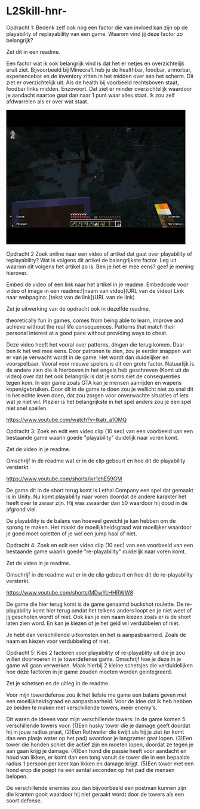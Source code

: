 # L2Skill-hnr-

Opdracht 1:
Bedenk zelf ook nog een factor die van invloed kan zijn op de playability of replayability van een game. Waarom vind jij deze factor zo belangrijk?

Zet dit in een readme.

Een factor wat ik ook belangrijk vind is dat het er netjes en overzichtelijk eruit ziet. 
Bijvoorbeeld bij Minecraft heb je de healthbar, foodbar, armorbar, experiencebar en de inventory zitten in het midden over aan het scherm. 
Dit ziet er overzichtelijk uit. 
Als de health bij voorbeeld rechtsboven staat, foodbar links midden. 
Enzovoort. 
Dat ziet er minder overzichtelijk waardoor je aandacht naartoe gaat dan naar 1 punt waar alles staat. 
Ik zou zelf afdwarrelen als er over wat staat. 

![Layout in minecraft](minecraft_layout.jpg)


Opdracht 2
Zoek online naar een video of artikel dat gaat over playability of replayability? Wat is volgens dit artikel de balangrijkste factor. Leg uit waarom dit volgens het artikel zo is. Ben je het er mee eens? geef je mening hierover.

Embed de video of een link naar het artikel in je readme. Embedcode voor video of image in een readme:![naam van video](URL van de video) Link naar webpagina: [tekst van de link](URL van de link)

Zet je uitwerking van de opdracht ook in dezelfde readme.

theoretically fun in games, comes from being able to learn, improve and achieve without the real life consequences. 
Patterns that match their personal interest at a good pace without providing ways to cheat.

Deze video heeft het vooral over patterns, dingen die terug komen. 
Daar ben ik het wel mee eens. Door patronen te zien, zou je eerder snappen wat er van je verwacht wordt in de game. 
Het wordt dan duidelijker en voorspelbaar. Vooral voor nieuwe spelers is dit een grote factor. 
Natuurlijk is de andere zien die ik hierboven in het engels heb geschreven (Komt uit de video) over dat het ook belangrijk is dat je soms niet de consequenties tegen kom. 
In een game zoals GTA kan je mensen aanrijden en wapens kopen/gebruiken. 
Door dit in de game te doen zou je wellicht niet zo snel dit in het echte leven doen, dat zou zorgen voor onverwachte situaties of iets wat je niet wil. 
Plezier is het belangrijkste in het spel anders zou je een spel niet snel spellen.

https://www.youtube.com/watch?v=lkatr_a1OMQ

Opdracht 3:
Zoek en edit een video clip (10 sec) van een voorbeeld van een bestaande game waarin goede "playability" duidelijk naar voren komt.

Zet de video in je readme.

Omschrijf in de readme wat er in de clip gebeurt en hoe dit de playability versterkt.

https://www.youtube.com/shorts/ivr1ehE59GM

De game dit in de short terug komt is Lethal Company een spel dat gemaakt is in Unity. 
Nu komt playability naar voren doordat de andere karakter het heeft over te zwaar zijn.
Hij was zwaarder dan 50 waardoor hij dood in de afgrond viel.

De playability is de balans van hoeveel gewicht je kan hebben om de sprong te maken. 
Het maakt de moeilijkheidsgraad wat moeilijker waardoor je goed moet opletten of je wel een jump haal of niet.


Opdracht 4:
Zoek en edit een video clip (10 sec) van een voorbeeld van een bestaande game waarin goede "re-playability" duidelijk naar voren komt.

Zet de video in je readme.

Omschrijf in de readme wat er in de clip gebeurt en hoe dit de re-playability versterkt.
 
https://www.youtube.com/shorts/MDwYcHHRWW8

De game die hier terug komt is de game genaamd buckshot roulette.
De re-playability komt hier terug omdat het telkens anders loopt en je niet weet of jij geschoten wordt of niet.
Ook kan je een naam kiezen zoals er is de short laten zien word. 
En kan je kiezen of je het geld wil verdubbelen of niet.

Je hebt dan verschillende uitkomsten en het is aanpasbaarheid. Zoals de naam en kiezen voor verdubbeling of niet.

Opdracht 5:
Kies 2 factoren voor playability of re-playablity uit die je zou willen doorvoeren in je towerdefense game. Omschrijf hoe je deze in je game wil gaan verwerken. Maak hierbij 2 kleine schetsjes die verduidelijken hoe deze factoren in je game zouden moeten worden geintegreerd.

Zet je schetsen en de uitleg in de readme.

Voor mijn towerdefense zou ik het liefste me game een balans geven met een moeilijkheidsgraad en aanpasbaarheid.
Voor de idee dat ik heb hebben ze beiden te maken met verschillende towers, meer enemy's.

Dit waren de ideeen voor mijn verschillende towers: In de game komen 5 verschillende towers voor. 
(1)Een husky tower die je damage geeft doordat hij in jouw radius praat, 
(2)Een Rottweiler die kwijlt als hij je ziet (er komt dan een plasje water op het pad) waardoor je langzamer gaat lopen. 
(3)Een tower die honden schiet die actief zijn en moeten lopen, doordat ze tegen je aan gaan krijg je damage. 
(4)Een hond die passie heeft voor aandacht en houd van likken, er komt dan een tong vanuit de tower die in een bepaalde radius 1 persoon per keer kan likken en damage krijgt. 
(5)Een tower met een hond erop die poept na een aantal seconden op het pad die mensen belopen.

De verschillende enemies zou dan bijvoorbeeld een postman kunnen zijn die kranten gooit waardoor hij niet geraakt wordt door de towers als een soort defense. 
